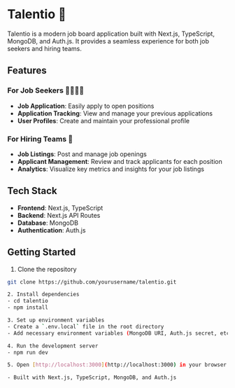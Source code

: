 # Talentio 🚀

Talentio is a modern job board application built with Next.js, TypeScript, MongoDB, and Auth.js. It provides a seamless experience for both job seekers and hiring teams.

## Features

### For Job Seekers 👨‍💼👩‍💼

- **Job Application**: Easily apply to open positions
- **Application Tracking**: View and manage your previous applications
- **User Profiles**: Create and maintain your professional profile

### For Hiring Teams 👥

- **Job Listings**: Post and manage job openings
- **Applicant Management**: Review and track applicants for each position
- **Analytics**: Visualize key metrics and insights for your job listings

## Tech Stack

- **Frontend**: Next.js, TypeScript
- **Backend**: Next.js API Routes
- **Database**: MongoDB
- **Authentication**: Auth.js

## Getting Started

1. Clone the repository
```bash
git clone https://github.com/yourusername/talentio.git

2. Install dependencies
- cd talentio
- npm install

3. Set up environment variables
- Create a `.env.local` file in the root directory
- Add necessary environment variables (MongoDB URI, Auth.js secret, etc.)

4. Run the development server
- npm run dev

5. Open [http://localhost:3000](http://localhost:3000) in your browser to see the application

- Built with Next.js, TypeScript, MongoDB, and Auth.js

